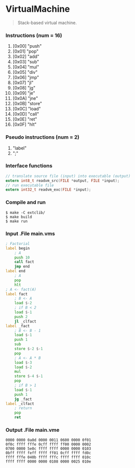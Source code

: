 # VirtualMachine
> Stack-based virtual machine.

### Instructions (num = 16)
1.  [0x00] "push"  
2.  [0x01] "pop"   
3.  [0x02] "add"   
4.  [0x03] "sub"   
5.  [0x04] "mul"   
6.  [0x05] "div"   
7.  [0x06] "jmp"   
8.  [0x07] "jl"    
9.  [0x08] "jg"    
10. [0x09] "je"    
11. [0x0A] "jne"   
12. [0x0B] "store" 
13. [0x0C] "load"  
14. [0x0D] "call"  
15. [0x0E] "ret"   
16. [0x0F] "hlt"   

### Pseudo instructions (num = 2)
1. "label"
2. ";"

### Interface functions
```c
// translate source file (input) into executable (output)
extern int8_t readvm_src(FILE *output, FILE *input);
// run executable file
extern int32_t readvm_exc(FILE *input);
```

### Compile and run
```
$ make -C extclib/
$ make build
$ make run
```

### Input .File main.vms
```asm
; Factorial
label begin
    ; A
    push 10
    call fact
    jmp end
label end
    ; A
    pop
    hlt
; A <- fact(A)
label fact
    ; B <- A
    load $-2
    ; if B < 2
    load $-1
    push 2
    jl _clfact
label _fact
    ; B <- B - 1
    load $-1
    push 1
    sub
    store $-2 $-1
    pop
    ; A <- A * B
    load $-3
    load $-2
    mul
    store $-4 $-1
    pop
    ; if B > 1
    load $-1
    push 1
    jg _fact
label _clfact
    ; return
    pop
    ret
```

### Output .File main.vme
```
0000 0000 0a0d 0000 0011 0600 0000 0f01
0f0c ffff fffe 0cff ffff ff00 0000 0002
0700 0000 5e0c ffff ffff 0000 0000 0103
0bff ffff feff ffff ff01 0cff ffff fd0c
ffff fffe 040b ffff fffc ffff ffff 010c
ffff ffff 0000 0000 0108 0000 0025 010e
```
